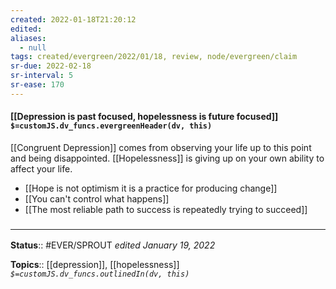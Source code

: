 ```yaml
---
created: 2022-01-18T21:20:12 
edited: 
aliases:
  - null
tags: created/evergreen/2022/01/18, review, node/evergreen/claim
sr-due: 2022-02-18
sr-interval: 5
sr-ease: 170
---
```


#### [[Depression is past focused, hopelessness is future focused]] `$=customJS.dv_funcs.evergreenHeader(dv, this)`

[[Congruent Depression]] comes from observing your life up to this point and being disappointed.
[[Hopelessness]] is giving up on your own ability to affect your life.

- [[Hope is not optimism it is a practice for producing change]]
- [[You can't control what happens]]
- [[The most reliable path to success is repeatedly trying to succeed]]

### <hr class="footnote"/>

**Status**:: #EVER/SPROUT
*edited January 19, 2022*

**Topics**:: [[depression]], [[hopelessness]]
*`$=customJS.dv_funcs.outlinedIn(dv, this)`*
